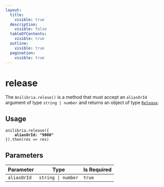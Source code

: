 ```yaml
---
layout:
  title:
    visible: true
  description:
    visible: false
  tableOfContents:
    visible: true
  outline:
    visible: true
  pagination:
    visible: true
---
```


# release

The `Anilibria.relese()` is a method that must accept an `aliasOrId` argument of type `string | number` and returns an object of type [`Release`](../types/release.md).

## Usage

<pre class="language-typescript" data-overflow="wrap" data-line-numbers><code class="lang-typescript">anilibria.release({
<strong>    aliasOrId: "9000"
</strong>}).then(res => res)
</code></pre>

## Parameters

| Parameter   | Type               | Is Required |
| ----------- | ------------------ | ----------- |
| `aliasOrId` | `string \| number` | `true`      |
